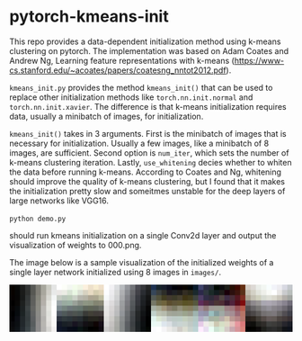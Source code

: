 # pytorch-kmeans-init

This repo provides a data-dependent initialization method using k-means clustering on pytorch. The implementation was based on Adam Coates and Andrew Ng, Learning feature representations with k-means (https://www-cs.stanford.edu/~acoates/papers/coatesng_nntot2012.pdf). 

`kmeans_init.py` provides the method `kmeans_init()` that can be used to replace other initialization methods like `torch.nn.init.normal` and `torch.nn.init.xavier`. The difference is that k-means initialization requires data, usually a minibatch of images, for initialization. 

`kmeans_init()` takes in 3 arguments. First is the minibatch of images that is necessary for initialization. Usually a few images, like a minibatch of 8 images, are sufficient. Second option is `num_iter`, which sets the number of k-means clustering iteration. Lastly, `use_whitening` decies whether to whiten the data before running k-means. According to Coates and Ng, whitening should improve the quality of k-means clustering, but I found that it makes the initialization pretty slow and someitmes unstable for the deep layers of large networks like VGG16. 

``
python demo.py
``

should run kmeans initialization on a single Conv2d layer and output the visualization of weights to 000.png. 

The image below is a sample visualization of the initialized weights of a single layer network initialized using 8 images in `images/`. 

![Result with without whitening](result_without_whitening.png)
